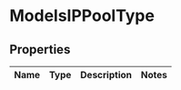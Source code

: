 
# ModelsIPPoolType

## Properties
Name | Type | Description | Notes
------------ | ------------- | ------------- | -------------



